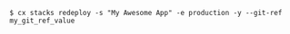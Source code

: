 <!-- layout:code post: stacks_examples -->

```
$ cx stacks redeploy -s "My Awesome App" -e production -y --git-ref my_git_ref_value
```
